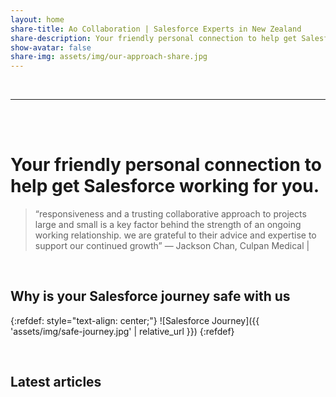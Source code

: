 ```yaml
---
layout: home
share-title: Ao Collaboration | Salesforce Experts in New Zealand
share-description: Your friendly personal connection to help get Salesforce working for you.
show-avatar: false
share-img: assets/img/our-approach-share.jpg
---
```


<br/>

***

<br/>
<br/>

# Your friendly personal connection to help get Salesforce working for you. <br/>


> “responsiveness and a trusting collaborative approach to projects large and small is a key factor behind the strength of an ongoing working relationship. we are grateful to their advice and expertise to support our continued growth” — Jackson Chan, Culpan Medical |

<br/>

## Why is your Salesforce journey safe with us

{:refdef: style="text-align: center;"}
![Salesforce Journey]({{ 'assets/img/safe-journey.jpg' | relative_url }})
{:refdef}


<br/>

## Latest articles
